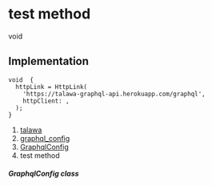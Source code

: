 
<div>

# test method

</div>


void 



## Implementation

``` language-dart
void  {
  httpLink = HttpLink(
    'https://talawa-graphql-api.herokuapp.com/graphql',
    httpClient: ,
  );
}
```







1.  [talawa](../../index.md)
2.  [graphql_config](../../services_graphql_config/)
3.  [GraphqlConfig](../../services_graphql_config/GraphqlConfig-class.md)
4.  test method

##### GraphqlConfig class







